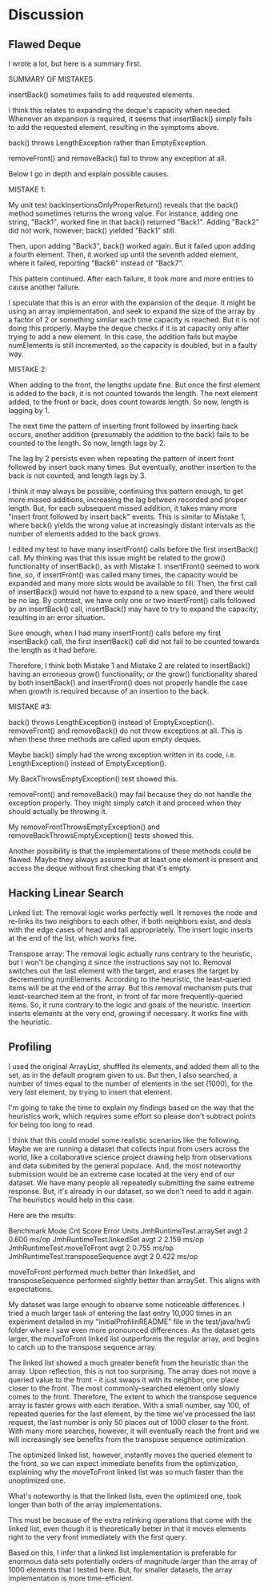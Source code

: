 # Discussion

## Flawed Deque

I wrote a lot, but here is a summary first.

SUMMARY OF MISTAKES

insertBack() sometimes fails to add requested elements.

I think this relates to expanding the deque's capacity when needed. Whenever an expansion is required,
it seems that insertBack() simply fails to add the requested element, resulting in the symptoms above.

back() throws LengthException rather than EmptyException.

removeFront() and removeBack() fail to throw any exception at all.

Below I go in depth and explain possible causes.


MISTAKE 1: 

My unit test backInsertionsOnlyProperReturn() reveals that the
back() method sometimes returns the wrong value. For instance, adding one string, "Back1", worked
fine in that back() returned "Back1". Adding "Back2" did not work, however; back() yielded "Back1"
still. 

Then, upon adding "Back3", back() worked again. But it failed upon adding a fourth element. Then,
it worked up until the seventh added element, where it failed, reporting "Back6" instead of "Back7".

This pattern continued. After each failure, it took more and more entries to cause another failure.

I speculate that this is an error with the expansion of the deque. It might be using an array 
implementation, and seek to expand the size of the array by a factor of 2 or something similar
each time capacity is reached. But it is not doing this properly. Maybe the deque
checks if it is at capacity only after trying to add a new element. In this case, the addition fails
but maybe numElements is still incremented, so the capacity is doubled, but in a faulty way.

MISTAKE 2: 

When adding to the front, the lengths update fine. But once the first element is added
to the back, it is not counted towards the length. The next element added, to the front or back,
does count towards length. So now, length is lagging by 1. 

The next time the pattern of inserting front followed by inserting back occurs, another addition
(presumably the addition to the back) fails to be counted to the length. So now, length lags by 2.

The lag by 2 persists even when repeating the pattern of insert front followed by insert back
many times. But eventually, another insertion to the back is not counted, and length lags by 3.

I think it may always be possible, continuing this pattern enough, to get more missed additions,
increasing the lag between recorded and proper length. But, for each subsequent missed addition,
it takes many more "insert front followed by insert back" events. This is similar to Mistake 1,
where back() yields the wrong value at increasingly distant intervals as the number of elements
added to the back grows.

I edited my test to have many insertFront() calls before the first insertBack() call. My thinking
was that this issue might be related to the grow() functionality of insertBack(), as with Mistake 1.
insertFront() seemed to work fine, so, if insertFront() was called many times, the capacity would
be expanded and many more slots would be available to fill. Then, the first call of insertBack()
would not have to expand to a new space, and there would be no lag. By contrast, we have only one or two
insertFront() calls followed by an insertBack() call, insertBack() may have to try to expand the
capacity, resulting in an error situation.

Sure enough, when I had many insertFront() calls before my first insertBack() call, the first 
insertBack() call did not fail to be counted towards the length as it had before.

Therefore, I think both Mistake 1 and Mistake 2 are related to insertBack() having an erroneous
grow() functionality; or the grow() functionality shared by both insertBack() and insertFront()
does not properly handle the case when growth is required because of an insertion to the back.


MISTAKE #3:

back() throws LengthException() instead of EmptyException(). removeFront() and removeBack() do not
throw exceptions at all. This is when these three methods are called upon empty deques.

Maybe back() simply had the wrong exception written in its code, i.e. LengthException() instead of
EmptyException().

My BackThrowsEmptyException() test showed this.

removeFront() and removeBack() may fail because they do not handle the exception properly.
They might simply catch it and proceed when they should actually be throwing it.

My removeFrontThrowsEmptyException() and removeBackThrowsEmptyException() tests showed this.

Another possibility is that the implementations of these methods could be flawed. Maybe they always 
assume that at least one element is present and access the deque without first checking that it's
empty.


## Hacking Linear Search

Linked list: The removal logic works perfectly well. It removes the node and re-links its two 
neighbors to each other, if both neighbors exist, and deals with the edge cases of head and tail
appropriately. The insert logic inserts at the end of the list, which works fine.

Transpose array: The removal logic actually runs contrary to the heuristic, but I won't be changing
it since the instructions say not to. Removal switches out the last element with the target, and 
erases the target by decrementing numElements. According to the heuristic, the least-queried items
will be at the end of the array. But this removal mechanism puts that least-searched item at the 
front, in front of far more frequently-queried items. So, it runs contrary to the logic and goals
of the heuristic.
Insertion inserts elements at the very end, growing if necessary. It works fine with the heuristic.



## Profiling

I used the original ArrayList, shuffled its elements, and added them all to the set, as in the
default program given to us. But then, I also searched, a number of times equal to the number
of elements in the set (1000), for the very last element, by trying to insert that element.

I'm going to take the time to explain my findings based on the way that the heuristics work,
which requires some effort so please don't subtract points for being too long to read.

I think that this could model some realistic scenarios like the following. Maybe we are running
a dataset that collects input from users across the world, like a collaborative science project
drawing help from observations and data submited by the general populace. And, the most noteworthy
submission would be an extreme case located at the very end of our dataset. We have many people
all repeatedly submitting the same extreme response. But, it's already in our dataset, so we 
don't need to add it again. The heuristics would help in this case.

Here are the results: 

Benchmark                         Mode  Cnt  Score   Error  Units
JmhRuntimeTest.arraySet           avgt    2  0.600          ms/op
JmhRuntimeTest.linkedSet          avgt    2  2.159          ms/op
JmhRuntimeTest.moveToFront        avgt    2  0.755          ms/op
JmhRuntimeTest.transposeSequence  avgt    2  0.422          ms/op

moveToFront performed much better than linkedSet, and transposeSequence performed slightly
better than arraySet. This aligns with expectations.

My dataset was large enough to observe some noticeable differences. I tried a much larger task
of entering the last entry 10,000 times in an experiment detailed in my "initialProfilinREADME"
file in the test/java/hw5 folder where I saw even more pronounced differences. As the dataset
gets larger, the moveToFront linked list outperforms the regular array, and begins to catch up
to the transpose sequence array.

The linked list showed a much greater benefit from the heuristic than the array. Upon reflection,
this is not too surprising. The array does not move a queried value to the front - it just swaps it 
with its neighbor, one place closer to the front. The most commonly-searched element only slowly
comes to the front. Therefore, The extent to which the transpose sequence array is faster grows
with each iteration. With a small number, say 100, of repeated queries for the last element, by the
time we've processed the last request, the last number is only 50 places out of 1000 closer to
the front. With many more searches, however, it will eventually reach the front and we will 
increasingly see benefits from the transpose sequence optimization.

The optimized linked list, however, instantly moves the queried element to the front, so we can
expect immediate benefits from the optimization, explaining why the moveToFront linked list was
so much faster than the unoptimized one.

What's noteworthy is that the linked lists, even the optimized one, took longer than both
of the array implementations.

This must be because of the extra relinking operations that come with the linked list, even though
it is theoretically better in that it moves elements right to the very front immediately with the
first query.

Based on this, I infer that a linked list implementation is preferable for enormous data sets
potentially orders of magnitude larger than the array of 1000 elements that I tested here. But,
for smaller datasets, the array implementation is more time-efficient.





